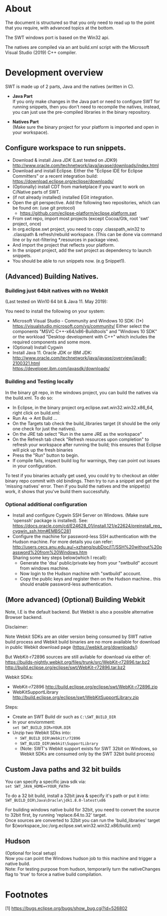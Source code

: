 # About

The document is structured so that you only need to read up to the point that you require, with advanced topics at the bottom.

The SWT windows port is based on the Win32 api.

The natives are compiled via an ant build.xml script with the Microsoft Visual Studio (2019) C++ compiler.

# Development overview
SWT is made up of 2 parts, Java and the natives (written in C).

* **Java Part**  
If you only make changes in the Java part or need to configure SWT for running snippets,
then you don't need to recompile the natives, instead, you can just use the pre-compiled
libraries in the binary repository.

* **Natives Part**  
(Make sure the binary project for your platform is imported and open in your workspace).

## Configure workspace to run snippets.

* Download & install Java *JDK* (Last tested on JDK9) http://www.oracle.com/technetwork/java/javase/downloads/index.html
* Download and install Eclipse. Either the "Eclipse IDE for Eclipse Committers" or a recent integration build:
  https://download.eclipse.org/eclipse/downloads/
* (Optionally) install CDT from marketplace if you want to work on C/Native parts of SWT.
* (if not already installed) installed EGit integration.
* Open the git perspective. Add the following two repositories, which can be found on: (use git protocol)
	- https://github.com/eclipse-platform/eclipse.platform.swt
* From swt repo, import most projects (except Cocoa/Gtk, root 'swt' project, once)
* In org.eclipse.swt project, you need to copy .classpath_win32 to .classpath  & refresh/rebuild workspace.
  (This can be done via command line or by not-filtering *.resources in package view).
* And import the project that reflects your platform.
* In the snippet project, add the swt project as dependency to launch snippets.
* You should be able to run snippets now. (e.g Snippet1).

## (Advanced) Building Natives.

### Building just 64bit natives with no Webkit
(Last tested on Win10 64 bit & Java 11. May 2019):

You need to install the following on your system:  

* Microsoft Visual Studio - Community and Windows 10 SDK:  (1*)
  https://visualstudio.microsoft.com/vs/community/
  Either select the components "MSVC C++-x64/x86-Buildtools" and "Windows 10 SDK"
  or the workload "Desktop development with C++" which includes the required components and some more.
* (Optional) Install Cygwin
* Install Java 11. Oracle JDK or IBM JDK:  
  http://www.oracle.com/technetwork/java/javase/overview/java8-2100321.html  
  https://developer.ibm.com/javasdk/downloads/  

### Building and Testing locally

In the binary git repo, in the windows project, you can build the natives via the build.xml. To do so:  

* In Eclipse, in the binary project org.eclipse.swt.win32.win32.x86_64, right click on build.xml:  
* Run As -> Ant Build ...
* On the Targets tab check the build_libraries target  (it should be the only one check for just the natives).
* On the JRE tab select "Run in the same JRE as the workspace"
* On the Refresh tab check "Refresh resources upon completion" to refresh your workspace after running the build; this ensures that Eclipse will pick up the fresh binaries
* Press the "Run" button to begin.
* If compile fails, inspect build log for warnings, they can point out issues in your configuration.

To test if you binaries actually get used, you could try to checkout an older binary repo commit with old
bindings. Then try to run a snippet and get the 'missing natives' error. Then if you build the natives
and the snippet(s) work, it shows that you've build them successfully.

### Optional additional configuration
* Install and configure Cygwin SSH Server on Windows. (Make sure 'openssh' package is installed).
  See: https://docs.oracle.com/cd/E24628_01/install.121/e22624/preinstall_req_cygwin_ssh.htm#EMBSC281
* Configure the machine for password-less SSH authentication with the Hudson machine.
  For more details you can refer: http://users.cecs.anu.edu.au/~xzhang/pubDoc/IT/SSH%20without%20password%20from%20Windows.htm  
  Sharing some key steps below(which I recall):
  - Generate the 'dsa' public/private key from your "swtbuild" account from windows machine.
  - Now login to the Hudson machine with "swtbuild" account.
  - Copy the public keys and register then on the Hudson machine.. this should enable password-less authentication.
  
## (More advanced) (Optional) Building Webkit
Note, I.E is the default backend. But Webkit is also a possible alternative Browser backend.

Disclaimer:

Note Webkit SDKs are an older version being consumed by SWT native build process and Webkit build binaries are no more available for download in public Webkit download page (https://webkit.org/downloads/)

But WebKit-r72896 sources are still avilable for download via either of:
https://builds-nightly.webkit.org/files/trunk/src/WebKit-r72896.tar.bz2  
http://build.eclipse.org/eclipse/swt/WebKit-r72896.tar.bz2  

Webkit SDKs:  

* WebKit-r72896 http://build.eclipse.org/eclipse/swt/WebKit-r72896.zip
* WebKitSupportLibrary http://build.eclipse.org/eclipse/swt/WebKitSupportLibrary.zip


Steps:  

* Create an SWT Build dir such as `C:\SWT_BUILD_DIR`
* In your enviornment:  
    `set SWT_BUILD_DIR=YOUR.DIR`
* Unzip two Webkit SDks into:  
  - `SWT_BUILD_DIR\Webkit\r72896`  
  - `SWT_BLUID_DIR\Webkit\SupportLibrary`  
  - (Note: SWT's Webkit support exists for SWT 32bit on Windows, so Webkit SDKs are consumed only by the SWT 32bit build process)

## Custom Java paths and 32 bit builds

You can specify a specific java sdk via:  
  `set SWT_JAVA_HOME=<YOUR_PATH>`

To do a 32 bit build, install a 32bit java & specify it's path or put it into:
`SWT_BUILD_DIR\Java\Oracle\jdk1.8.0-latest\x86`

For building windows native build for 32bit, you need to convert the source to 32bit first, by running 'replace.64.to.32' target.  
Once sources are converted to 32bit you can run the 'build_libraries' target for ${workspace_loc:/org.eclipse.swt.win32.win32.x86/build.xml}

## Hudson
(Optional for local setup)  
Now you can point the Windows hudson job to this machine and trigger a native build.  
Note: For testing purpose from hudson, temporarily turn the nativeChanges flag to 'true' to force a native build compilation.

# Footnotes
[1]  https://bugs.eclipse.org/bugs/show_bug.cgi?id=526802



